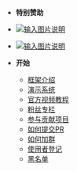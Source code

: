 <!-- _sidebar.md -->
- **特别赞助**
- [![输入图片说明](https://foruda.gitee.com/images/1700187453544179968/7342304a_1766278.png "2023-11-17=>2026-11-17")](https://gitee.com/dromara/MaxKey)
- [![输入图片说明](https://foruda.gitee.com/images/1704162419429172656/d0521e59_1766278.png "2024-01-02=>2027-01-02")](http://ccflow.org/?frm=ryPlus)

- **开始**
  - [框架介绍](/README.md)
  - [演示系统](/common/demo_system.md)
  - [官方视频教程](/common/video.md)
  - [粉丝专栏](/common/column.md)
  - [参与贡献项目](/common/contribution.md)
  - [如何提交PR](/common/pr.md)
  - [如何加群](/common/add_group.md)
  - [使用者登记](/common/user_register.md)
  - [黑名单](/common/blacklist.md)